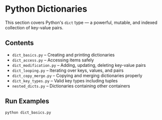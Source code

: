 # Python Dictionaries

This section covers Python's `dict` type — a powerful, mutable, and indexed collection of key-value pairs.

## Contents

- `dict_basics.py` – Creating and printing dictionaries
- `dict_access.py` – Accessing items safely
- `dict_modification.py` – Adding, updating, deleting key-value pairs
- `dict_looping.py` – Iterating over keys, values, and pairs
- `dict_copy_merge.py` – Copying and merging dictionaries properly
- `dict_key_types.py` – Valid key types including tuples
- `nested_dicts.py` – Dictionaries containing other containers

## Run Examples

```bash
python dict_basics.py
```
